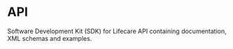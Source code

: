 API
===

Software Development Kit (SDK) for Lifecare API containing documentation, XML schemas and examples.   
